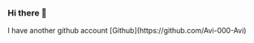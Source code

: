### Hi there 👋

<!--
**hiithisisavinash/hiithisisavinash** is a ✨ _special_ ✨ repository because its `README.md` (this file) appears on your GitHub profile.
### Hi there 👋


- 🔭 I’m a MERN stack developer currently working as a Frontend Developer Intern in an Edtech Platform.
- 🌱 I’m currently trying to add TypeScript,Graphql and Apollo to my stack.
- 🤔 Currently i have also just started venturing into Blockchain Development.
- 🎨 Other than development i am also into 3d and will be learning Blender.
- 👯 If you are looking to collaborate with me on something or ask me about anything you can just reach me.
- 📫 How to reach me: ...[Gmail](atoppo267@gmail.com) [Twitter](https://twitter.com/toppo__avinash)
- ⚡ Fun fact: ...
-->  I have another github account [Github](https://github.com/Avi-000-Avi)
